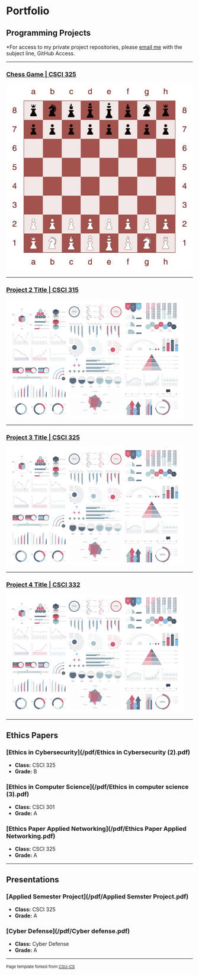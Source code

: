Portfolio
=========

Programming Projects
--------------------

*For access to my private project repositories, please [email me](mailto:example@csustudent.net?subject=GitHub%20Access) with the subject line, GitHub Access.

---
### [Chess Game | CSCI 325](project1)

![Project 1 Thumbnail Name](images/Chess.jpg)

---
### [Project 2 Title | CSCI 315](project1)

![Project 2 Thumbnail Name](images/dummy_thumbnail.jpg)

---
### [Project 3 Title | CSCI 325](project1)

![Project 3 Thumbnail Name](images/dummy_thumbnail.jpg)

---
### [Project 4 Title | CSCI 332](project1)

![Project 4 Thumbnail Name](images/dummy_thumbnail.jpg)

---

Ethics Papers
-------------

### [Ethics in Cybersecurity](/pdf/Ethics in Cybersecurity (2).pdf)

-   **Class:**  CSCI 325
-   **Grade:**  B

### [Ethics in Computer Science](/pdf/Ethics in computer science (3).pdf)

-   **Class:** CSCI 301
-   **Grade:** A

### [Ethics Paper Applied Networking](/pdf/Ethics Paper Applied Networking.pdf)

-   **Class:** CSCI 325
-   **Grade:** A

---

Presentations
-------------

### [Applied Semester Project](/pdf/Applied Semster Project.pdf)

- **Class:** CSCI 325
- **Grade:** A


### [Cyber Defense](/pdf/Cyber defense.pdf)

- **Class:** Cyber Defense
- **Grade:** A

---

<p style="font-size:11px">Page template forked from <a href="https://github.com/csu-cs/csci-portfolio">CSU-CS</a></p>
<!-- Remove above link if you don't want to attributive -->
